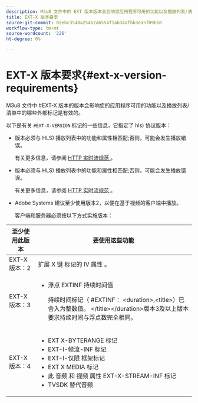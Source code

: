 ```yaml
---
description: M3u8 文件中的 EXT 版本版本会影响您应用程序可用的功能以及播放列表/清单中有效的外部标记。
title: EXT-X 版本要求
source-git-commit: 02ebc3548a254b2a6554f1ab34afbb3ea5f09bb8
workflow-type: tm+mt
source-wordcount: '226'
ht-degree: 0%

---
```


# EXT-X 版本要求{#ext-x-version-requirements}

M3u8 文件中 #EXT-X 版本的版本会影响您的应用程序可用的功能以及播放列表/清单中的哪些外部标记是有效的。

<!--<a id="section_8850183988124049A001758F117AD3A6"></a>-->

以下是有关 `#EXT-X-VERSION` 标记的一些信息，它指定了 hls) 协议版本：

* 版本必须与 HLS) 播放列表中的功能和属性相匹配;否则，可能会发生播放错误。

  有关更多信息，请参阅 [ HTTP 实时流规范 ](https://datatracker.ietf.org/doc/draft-pantos-http-live-streaming/?include_text=1) 。
* 版本必须与 HLS) 播放列表中的功能和属性相匹配;否则，可能会发生播放错误。

  有关更多信息，请参阅 [ HTTP 实时流规范 ](https://datatracker.ietf.org/doc/draft-pantos-http-live-streaming/?include_text=1) 。
* Adobe Systems 建议至少使用版本2，以便在基于视频的客户端中播放。

  客户端和服务器必须按以下方式实施版本：

<table frame="all" colsep="1" rowsep="1" id="table_62EB98EDD9DE49EC84CB1C7D59BC40E6"> 
 <thead> 
  <tr rowsep="1"> 
   <th colname="1" class="entry"> 至少使用此版本 </th> 
   <th colname="2" class="entry"> 要使用这些功能 </th> 
  </tr> 
 </thead>
 <tbody> 
  <tr rowsep="1"> 
   <td colname="1"> <span class="codeph"> EXT-X 版本：2 </span> </td> 
   <td colname="2"> 扩展 X 键 </span> 标记的 IV 属性 <span class="codeph"> 。 </td> 
  </tr> 
  <tr rowsep="1"> 
   <td colname="1"> <span class="codeph"> EXT-X 版本：3 </span> </td> 
   <td colname="2"> 
    <ul id="ul_C9500D3F934848639C204BF248F139FF"> 
     <li id="li_535A7E3FABCB46FE872A7EA5DE2A1784"><span class="codeph">浮点 EXTINF </span> 持续时间值 <p>持续时间标记（ <span class="codeph"> #EXTINF： </span>&lt;duration&gt;,&lt;title&gt;）已舍入为整数值。 &lt;/title&gt;&lt;/duration&gt;版本3及以上版本要求持续时间与浮点数完全相同。 </p> </li> 
    </ul> </td> 
  </tr> 
  <tr rowsep="0"> 
   <td colname="1"> <p> <span class="codeph"> EXT-X 版本：4 </span> </p> </td> 
   <td colname="2"> <p> 
     <ul id="ul_83D61E909D0C413FBDAB7A4A0BE1F03C"> 
      <li id="li_5071F2BE2DB74BBFB1F23B3B30C5CFD6"><span class="codeph">EXT X-BYTERANGE </span> 标记 </li> 
      <li id="li_A093F448567D475AB44656D4600BCBD6"><span class="codeph">EXT-I-帧流-INF </span> 标记 </li> 
      <li id="li_1084AE3B10FD4EB387D25EEDDFBBC8CD"><span class="codeph">EXT-I-仅限 </span> 框架标记 </li> 
      <li id="li_4FEFA36E300C403DBB77BB4DA46DB4EB"><span class="codeph">EXT X MEDIA </span> 标记 </li> 
      <li id="li_E53D81AED45C47AEA346FA3A1B191E5C">此 <span class="codeph"> 音频 </span> 和 <span class="codeph"> 视频 </span> 属性 <span class="codeph"> EXT-X-STREAM-INF </span> 标记 </li> 
      <li id="li_2E99A4971B8046F3845CF3D4D363CCCF">TVSDK 替代音频 </li> 
     </ul> </p> </td> 
  </tr> 
 </tbody> 
</table>
